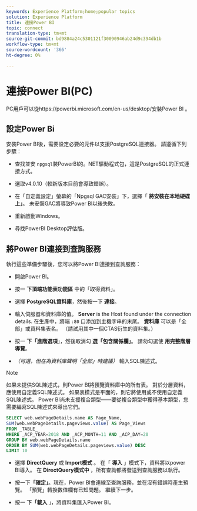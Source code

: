 ```yaml
---
keywords: Experience Platform;home;popular topics
solution: Experience Platform
title: 連接Power BI
topic: connect
translation-type: tm+mt
source-git-commit: bd9884a24c5301121f30090946ab24d9c394db1b
workflow-type: tm+mt
source-wordcount: '366'
ht-degree: 0%

---
```



# 連接Power BI(PC)

PC用戶可以從https://powerbi.microsoft.com/en-us/desktop/安裝Power BI [](https://powerbi.microsoft.com/en-us/desktop/)。

## 設定Power Bi

安裝Power BI後，需要設定必要的元件以支援PostgreSQL連接器。 請遵循下列步驟：

- 查找並安 `npgsql`裝PowerBI的。NET驅動程式包，這是PostgreSQL的正式連接方式。

- 選取v4.0.10（較新版本目前會導致錯誤）。

- 在「自定義設定」螢幕的「Npgsql GAC安裝」下，選擇「 **將安裝在本地硬碟上」**。 未安裝GAC將導致Power BI以後失敗。

- 重新啟動Windows。

- 尋找PowerBI Desktop評估版。

## 將Power BI連接到查詢服務

執行這些準備步驟後，您可以將Power BI連接到查詢服務：

- 開啟Power BI。

- 按一 **下頂端功能表功能區** 中的「取得資料」。

- 選擇 **PostgreSQL資料庫**，然後按一下 **連接**。

- 輸入伺服器和資料庫的值。 **Server** is the Host found under the connection details. 在生產中，將端 `:80` 口添加到主機字串的末尾。 **資料庫** 可以是「全部」或資料集表名。 （請試用其中一個CTAS衍生的資料集。）

- 按一 **下「進階選項**」，然後取消勾 **選「包含關係欄」**。 請勿勾選使 **用完整階層導覽**。

- *（可選，但在為資料庫聲明「全部」時建議）* 輸入SQL陳述式。

>[!NOTE]
>
>如果未提供SQL陳述式，則Power BI將預覽資料庫中的所有表。 對於分層資料，應使用自定義SQL陳述式。 如果表模式是平面的，則它將使用或不使用自定義SQL陳述式。 Power BI尚未支援複合類型——要從複合類型中獲得基本類型，您需要編寫SQL陳述式來導出它們。

```sql
SELECT web.webPageDetails.name AS Page_Name, 
SUM(web.webPageDetails.pageviews.value) AS Page_Views 
FROM _TABLE_ 
WHERE _ACP_YEAR=2018 AND _ACP_MONTH=11 AND _ACP_DAY=20 
GROUP BY web.webPageDetails.name 
ORDER BY SUM(web.webPageDetails.pageviews.value) DESC 
LIMIT 10
```

- 選擇 **DirectQuery** 或 **Import模式** 。 在「 **導入** 」模式下，資料將以power BI導入。 在 **DirectQuery模式中** ，所有查詢都將發送到查詢服務以執行。

- 按一下&#x200B;**「確定」**。現在，Power BI會連線至查詢服務，並在沒有錯誤時產生預覽。 「預覽」轉換數值欄有已知問題。 繼續下一步。

- 按一 **下「載入** 」，將資料集匯入Power BI。
